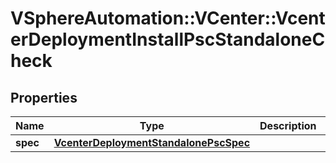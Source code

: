 # VSphereAutomation::VCenter::VcenterDeploymentInstallPscStandaloneCheck

## Properties
Name | Type | Description | Notes
------------ | ------------- | ------------- | -------------
**spec** | [**VcenterDeploymentStandalonePscSpec**](VcenterDeploymentStandalonePscSpec.md) |  | 


